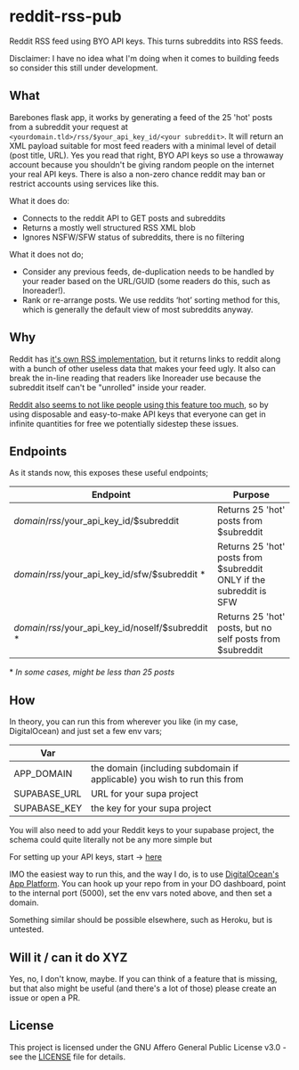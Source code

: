 # reddit-rss-pub
Reddit RSS feed using BYO API keys. This turns subreddits into RSS feeds.

Disclaimer: I have no idea what I'm doing when it comes to building feeds so consider this still under development.

## What

Barebones flask app, it works by generating a feed of the 25 'hot' posts from a subreddit your request at `<yourdomain.tld>/rss/$your_api_key_id/<your subreddit>`. It will return an XML payload suitable for most feed readers with a minimal level of detail (post title, URL). Yes you read that right, BYO API keys so use a throwaway account because you shouldn't be giving random people on the internet your real API keys. There is also a non-zero chance reddit may ban or restrict accounts using services like this.

What it does do:

- Connects to the reddit API to GET posts and subreddits
- Returns a mostly well structured RSS XML blob
- Ignores NSFW/SFW status of subreddits, there is no filtering

What it does not do;

- Consider any previous feeds, de-duplication needs to be handled by your reader based on the URL/GUID (some readers do this, such as Inoreader!).
- Rank or re-arrange posts. We use reddits ‘hot’ sorting method for this, which is generally the default view of most subreddits anyway.

## Why

Reddit has [it's own RSS implementation](https://old.reddit.com/wiki/rss), but it returns links to reddit along with a bunch of other useless data that makes your feed ugly. It also can break the in-line reading that readers like Inoreader use because the subreddit itself can't be "unrolled" inside your reader. 

[Reddit also seems to not like people using this feature too much](https://www.buzl.uk/2024/08/24/reddit.html), so by using disposable and easy-to-make API keys that everyone can get in infinite quantities for free we potentially sidestep these issues.  

## Endpoints

As it stands now, this exposes these useful endpoints;

| Endpoint | Purpose |
|----------|---------|
| $domain/rss/$your_api_key_id/$subreddit | Returns 25 'hot' posts from $subreddit |
| $domain/rss/$your_api_key_id/sfw/$subreddit * | Returns 25 'hot' posts from $subreddit ONLY if the subreddit is SFW |
| $domain/rss/$your_api_key_id/noself/$subreddit *  | Returns 25 'hot' posts, but no self posts from $subreddit |

\* _In some cases, might be less than 25 posts_

## How

In theory, you can run this from wherever you like (in my case, DigitalOcean) and just set a few env vars;

| Var | |
|-----|-|
| APP_DOMAIN | the domain (including subdomain if applicable) you wish to run this from |
| SUPABASE_URL | URL for your supa project |
| SUPABASE_KEY | the key for your supa project

You will also need to add your Reddit keys to your supabase project, the schema could quite literally not be any more simple but

For setting up your API keys, start -> [here](https://old.reddit.com/wiki/api)

IMO the easiest way to run this, and the way I do, is to use [DigitalOcean's App Platform](https://www.digitalocean.com/products/app-platform). You can hook up your repo from in your DO dashboard, point to the internal port (5000), set the env vars noted above, and then set a domain. 

Something similar should be possible elsewhere, such as Heroku, but is untested.

## Will it / can it do XYZ

Yes, no, I don't know, maybe. If you can think of a feature that is missing, but that also might be useful (and there's a lot of those) please create an issue or open a PR.

## License

This project is licensed under the GNU Affero General Public License v3.0 - see the [LICENSE](LICENSE) file for details.
